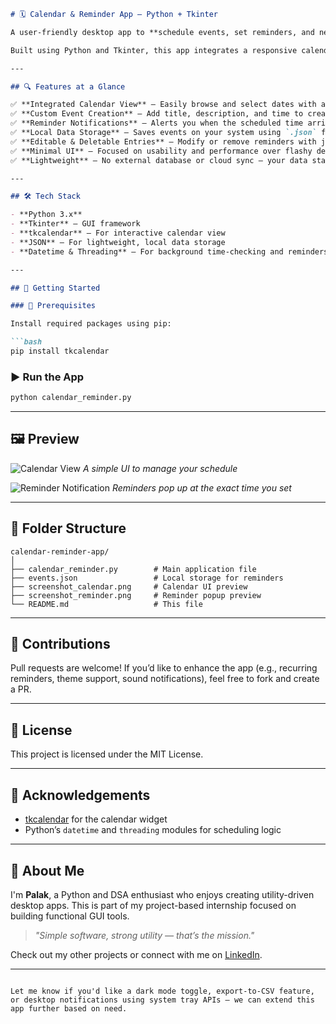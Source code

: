 ````markdown
# 🗓️ Calendar & Reminder App — Python + Tkinter

A user-friendly desktop app to **schedule events, set reminders, and never miss a task** — all in one clean, minimal interface.

Built using Python and Tkinter, this app integrates a responsive calendar view with local event storage and a notification-like reminder system — ideal for students, professionals, or anyone who prefers a simple alternative to bloated productivity tools.

---

## 🔍 Features at a Glance

✅ **Integrated Calendar View** — Easily browse and select dates with a Tkinter-based calendar widget.  
✅ **Custom Event Creation** — Add title, description, and time to create reminders for any date.  
✅ **Reminder Notifications** — Alerts you when the scheduled time arrives (local time).  
✅ **Local Data Storage** — Saves events on your system using `.json` files (no internet required).  
✅ **Editable & Deletable Entries** — Modify or remove reminders with just a click.  
✅ **Minimal UI** — Focused on usability and performance over flashy design.  
✅ **Lightweight** — No external database or cloud sync — your data stays with you.  

---

## 🛠️ Tech Stack

- **Python 3.x**
- **Tkinter** — GUI framework  
- **tkcalendar** — For interactive calendar view  
- **JSON** — For lightweight, local data storage  
- **Datetime & Threading** — For background time-checking and reminders  

---

## 🚀 Getting Started

### 🔧 Prerequisites

Install required packages using pip:

```bash
pip install tkcalendar
````

### ▶️ Run the App

```bash
python calendar_reminder.py
```

---

## 🖼️ Preview

![Calendar View](screenshot_calendar.png)
*A simple UI to manage your schedule*

![Reminder Notification](screenshot_reminder.png)
*Reminders pop up at the exact time you set*

---

## 📁 Folder Structure

```
calendar-reminder-app/
│
├── calendar_reminder.py        # Main application file
├── events.json                 # Local storage for reminders
├── screenshot_calendar.png     # Calendar UI preview
├── screenshot_reminder.png     # Reminder popup preview
└── README.md                   # This file
```

---

## 🤝 Contributions

Pull requests are welcome! If you’d like to enhance the app (e.g., recurring reminders, theme support, sound notifications), feel free to fork and create a PR.

---

## 📜 License

This project is licensed under the MIT License.

---

## 🙌 Acknowledgements

* [tkcalendar](https://github.com/j4321/tkcalendar) for the calendar widget
* Python’s `datetime` and `threading` modules for scheduling logic

---

## 👋 About Me

I'm **Palak**, a Python and DSA enthusiast who enjoys creating utility-driven desktop apps.
This is part of my project-based internship focused on building functional GUI tools.

> *"Simple software, strong utility — that’s the mission."*

Check out my other projects or connect with me on [LinkedIn](https://www.linkedin.com/).

---

```

Let me know if you'd like a dark mode toggle, export-to-CSV feature, or desktop notifications using system tray APIs — we can extend this app further based on need.
```
